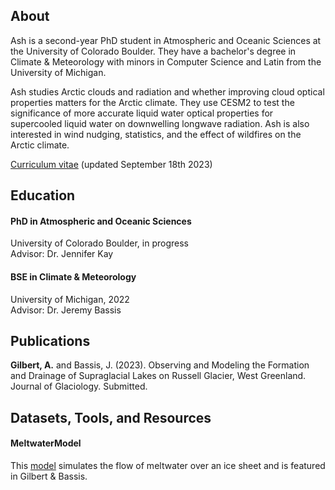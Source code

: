 ## About

Ash is a second-year PhD student in Atmospheric and Oceanic Sciences at the University of Colorado Boulder. They have a bachelor's degree in Climate & Meteorology with minors in Computer Science and Latin from the University of Michigan.

Ash studies Arctic clouds and radiation and whether improving cloud optical properties matters for the Arctic climate. They use CESM2 to test the significance of more accurate liquid water optical properties for supercooled liquid water on downwelling longwave radiation. Ash is also interested in wind nudging, statistics, and the effect of wildfires on the Arctic climate.

[Curriculum vitae](./Gilbert_CV_09182023.pdf) (updated September 18th 2023)


## Education

#### PhD in Atmospheric and Oceanic Sciences
University of Colorado Boulder, in progress
<br>
Advisor: Dr. Jennifer Kay

#### BSE in Climate & Meteorology
University of Michigan, 2022
<br>
Advisor: Dr. Jeremy Bassis


## Publications

<b>Gilbert, A.</b> and Bassis, J. (2023). Observing and Modeling the Formation and Drainage of Supraglacial Lakes on Russell Glacier, West Greenland. Journal of Glaciology. Submitted.

## Datasets, Tools, and Resources

#### MeltwaterModel ####

This [model](https://github.com/GilbertCloud/MeltwaterModel) simulates the flow of meltwater over an ice sheet and is featured in Gilbert & Bassis.

